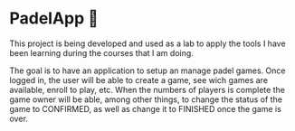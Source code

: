 # PadelApp :tennis:
This project is being developed and used as a lab to apply the tools I have been learning during the courses that I am doing.

The goal is to have an application to setup an manage padel games. 
Once logged in, the user will be able to create a game, see wich games are available, enroll to play, etc. 
When the numbers of players is complete the game owner will be able, among other things, to change the status of the game to CONFIRMED, as well as change it to FINISHED once the game is over.
